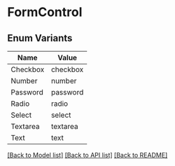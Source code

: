# FormControl

## Enum Variants

| Name | Value |
|---- | -----|
| Checkbox | checkbox |
| Number | number |
| Password | password |
| Radio | radio |
| Select | select |
| Textarea | textarea |
| Text | text |


[[Back to Model list]](../README.md#documentation-for-models) [[Back to API list]](../README.md#documentation-for-api-endpoints) [[Back to README]](../README.md)


